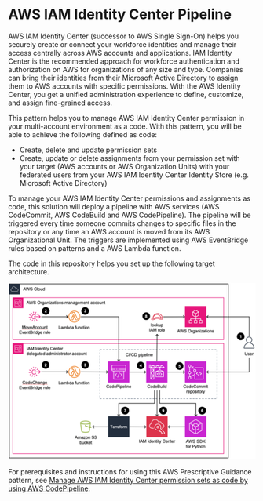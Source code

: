 # AWS IAM Identity Center Pipeline

AWS IAM Identity Center (successor to AWS Single Sign-On) helps you securely create or connect your workforce identities and manage their access centrally across AWS accounts and applications. IAM Identity Center is the recommended approach for workforce authentication and authorization on AWS for organizations of any size and type. Companies can bring their identities from their Microsoft Active Directory to assign them to AWS accounts with specific permissions. With the AWS Identity Center, you get a unified administration experience to define, customize, and assign fine-grained access.

This pattern helps you to manage AWS IAM Identity Center permission in your multi-account environment as a code. With this pattern, you will be able to achieve the following defined as code:
* Create, delete and update permission sets 
* Create, update or delete assignments from your permission set with your target (AWS accounts or AWS Organization Units) with your federated users from your AWS IAM Identity Center Identity Store (e.g. Microsoft Active Directory)

To manage your AWS IAM Identity Center permissions and assignments as code, this solution will deploy a pipeline with AWS services (AWS CodeCommit, AWS CodeBuild and AWS CodePipeline). The pipeline will be triggered every time someone commits changes to specific files in the repository or any time an AWS account is moved from its AWS Organizational Unit. The triggers are implemented using AWS EventBridge rules based on patterns and a AWS Lambda function.

The code in this repository helps you set up the following target architecture.

![Architecture](pictures/iam-identitycenter.png)

For prerequisites and instructions for using this AWS Prescriptive Guidance pattern, see [Manage AWS IAM Identity Center permission sets as code by using AWS CodePipeline](https://docs.aws.amazon.com/prescriptive-guidance/latest/patterns/manage-aws-iam-identity-center-permission-sets-as-code-by-using-aws-codepipeline.html).
